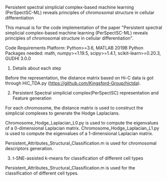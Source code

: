 Persistent spectral simplicial complex-based machine learning (PerSpectSC-ML) reveals principles of chromosomal structure in cellular differentiation

This manual is for the code implementation of the paper "Persistent spectral simplicial complex-based machine learning (PerSpectSC-ML) reveals principles of chromosomal structure in cellular differentiation".

Code Requirements
Platform: Python>=3.6, MATLAB 2019B
Python Packages needed: math, numpy>=1.19.5, scipy>=1.4.1, scikit-learn>=0.20.3, GUDHI 3.0.0

1. Details about each step

Before the representation, the distance matrix based on Hi-C data is got through HiC_TDA.py (https://github.com/Kingsford-Group/hictda).

2. Persistent Spectral simplicial complex(PerSpectSC) representation and Feature generation

For each chromosome, the distance matrix is used to construct the simplicial complexes to generate the Hodge Laplacians.

Chromosome_Hodge_Laplacian_L0.py is used to compute the eigenvalues of a 0-dimensional Laplacian matrix.
Chromosome_Hodge_Laplacian_L1.py is used to compute the eigenvalues of a 1-dimensional Laplacian matrix.

Persistent_Attributes_Structural_Classification.m is used for chromosomal descriptors generation.

3. t-SNE-assisted k-means for classification of different cell types

Persistent_Attributes_Structural_Classification.m is used for the classification of different cell types.
